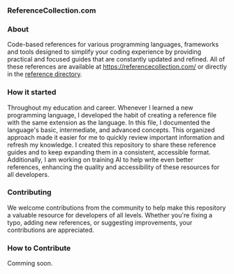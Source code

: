### ReferenceCollection.com

### About

Code-based references for various programming languages, frameworks and tools designed to simplify your coding experience by providing practical and focused guides that are constantly updated and refined. 
All of these references are available at https://referencecollection.com/ or directly in the [reference directory](./refrences).

### How it started

Throughout my education and career. Whenever I learned a new programming language, I developed the habit of creating a reference file with the same extension as the language. In this file, I documented the language's basic, intermediate, and advanced concepts. This organized approach made it easier for me to quickly review important information and refresh my knowledge. I created this repository to share these reference guides and to keep expanding them in a consistent, accessible format. Additionally, I am working on training AI to help write even better references, enhancing the quality and accessibility of these resources for all developers.

### Contributing

We welcome contributions from the community to help make this repository a valuable resource for developers of all levels. Whether you're fixing a typo, adding new references, or suggesting improvements, your contributions are appreciated.

### How to Contribute

Comming soon.
